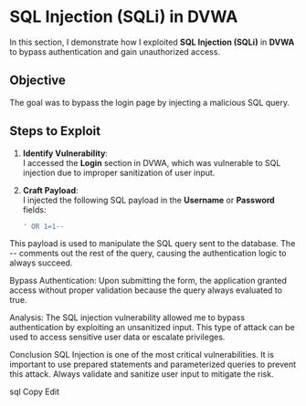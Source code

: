 # SQL Injection (SQLi) in DVWA

In this section, I demonstrate how I exploited **SQL Injection (SQLi)** in **DVWA** to bypass authentication and gain unauthorized access.

## Objective
The goal was to bypass the login page by injecting a malicious SQL query.

## Steps to Exploit

1. **Identify Vulnerability**:  
   I accessed the **Login** section in DVWA, which was vulnerable to SQL injection due to improper sanitization of user input.

2. **Craft Payload**:  
   I injected the following SQL payload in the **Username** or **Password** fields:
   ```sql
   ' OR 1=1-- 
This payload is used to manipulate the SQL query sent to the database. The -- comments out the rest of the query, causing the authentication logic to always succeed.

Bypass Authentication:
Upon submitting the form, the application granted access without proper validation because the query always evaluated to true.

Analysis:
The SQL injection vulnerability allowed me to bypass authentication by exploiting an unsanitized input. This type of attack can be used to access sensitive user data or escalate privileges.

Conclusion
SQL Injection is one of the most critical vulnerabilities. It is important to use prepared statements and parameterized queries to prevent this attack. Always validate and sanitize user input to mitigate the risk.

sql
Copy
Edit
